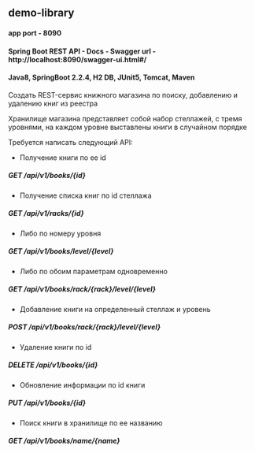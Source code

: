 ## demo-library

#### app port - 8090
#### Spring Boot REST API - Docs - Swagger url - http://localhost:8090/swagger-ui.html#/

#### Java8, SpringBoot 2.2.4, H2 DB, JUnit5, Tomcat, Maven

Создать REST-сервис книжного магазина по поиску, добавлению и удалению книг из реестра 

Хранилище магазина представляет собой набор стеллажей, с тремя уровнями, на каждом уровне выставлены книги в случайном порядке 

Требуется написать следующий API:

- Получение книги по ее id 
##### GET /api/v1/books/{id}

- Получение списка книг по id cтеллажа 
##### GET /api/v1/racks/{id}

- Либо по номеру уровня
##### GET /api/v1/books/level/{level}

- Либо по обоим параметрам одновременно
##### GET /api/v1/books/rack/{rack}/level/{level}

- Добавление книги на определенный стеллаж и уровень 
##### POST /api/v1/books/rack/{rack}/level/{level}

- Удаление книги по id 
##### DELETE /api/v1/books/{id}

- Обновление информации по id книги  
##### PUT /api/v1/books/{id}

- Поиск книги в хранилище по ее названию 
##### GET /api/v1/books/name/{name}
